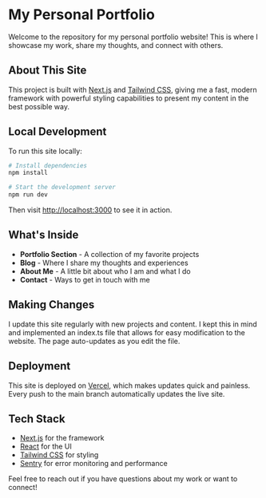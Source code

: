 # My Personal Portfolio

Welcome to the repository for my personal portfolio website! This is where I showcase my work, share my thoughts, and connect with others.

## About This Site

This project is built with [Next.js](https://nextjs.org) and [Tailwind CSS](https://tailwindcss.com), giving me a fast, modern framework with powerful styling capabilities to present my content in the best possible way.

## Local Development

To run this site locally:

```bash
# Install dependencies
npm install

# Start the development server
npm run dev
```

Then visit [http://localhost:3000](http://localhost:3000) to see it in action.

## What's Inside

- **Portfolio Section** - A collection of my favorite projects
- **Blog** - Where I share my thoughts and experiences
- **About Me** - A little bit about who I am and what I do
- **Contact** - Ways to get in touch with me

## Making Changes

I update this site regularly with new projects and content. I kept this in mind and implemented an index.ts file that allows for easy modification to the website. The page auto-updates as you edit the file.

## Deployment

This site is deployed on [Vercel](https://vercel.com), which makes updates quick and painless. Every push to the main branch automatically updates the live site.

## Tech Stack

- [Next.js](https://nextjs.org) for the framework
- [React](https://reactjs.org) for the UI
- [Tailwind CSS](https://tailwindcss.com) for styling
- [Sentry](https://sentry.io) for error monitoring and performance

Feel free to reach out if you have questions about my work or want to connect!
